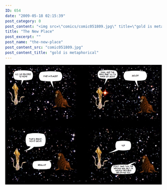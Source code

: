 ```yaml
---
ID: 654
date: "2009-05-18 02:15:39"
post_category: 0
post_content: "<img src=\"comics/comic051809.jpg\" title=\"gold is metaphorical\" />"
title: "The New Place"
post_excerpt: ""
post_name: "the-new-place"
post_content_src: "comic051809.jpg"
post_content_title: "gold is metaphorical"
---
```



[![gold is metaphorical](/comics-hi-res/comic051809.jpg)](/comics-hi-res/comic051809.jpg)
